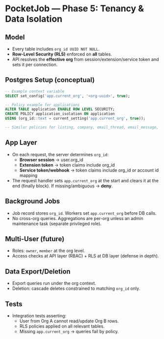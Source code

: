 
# PocketJob — Phase 5: Tenancy & Data Isolation

## Model
- Every table includes `org_id UUID NOT NULL`.
- **Row-Level Security (RLS)** enforced on **all** tables.
- API resolves the **effective org** from session/extension/service token and sets it per connection.

## Postgres Setup (conceptual)
```sql
-- Example context variable
SELECT set_config('app.current_org', '<org-uuid>', true);

-- Policy example for applications
ALTER TABLE application ENABLE ROW LEVEL SECURITY;
CREATE POLICY application_isolation ON application
USING (org_id::text = current_setting('app.current_org', true));

-- Similar policies for listing, company, email_thread, email_message, note, tag, activity_log, etc.
```

## App Layer
- On each request, the server determines `org_id`:
  - **Browser session** -> user.org_id
  - **Extension token** -> token claims include org_id
  - **Service token/webhook** -> token claims include org_id or account id mapping
- The request handler sets `app.current_org` at the start and clears it at the end (finally block). If missing/ambiguous -> **deny**.

## Background Jobs
- Job record stores `org_id`. Workers set `app.current_org` before DB calls.
- No cross-org queries. Aggregations are per-org unless an admin maintenance task (separate privileged role).

## Multi-User (future)
- Roles: `owner`, `member` at the org level.
- Access checks at API layer (RBAC) + RLS at DB layer (defense in depth).

## Data Export/Deletion
- Export queries run under the org context.
- Deletion: cascade deletes constrained to matching `org_id` only.

## Tests
- Integration tests asserting:
  - User from Org A cannot read/update Org B rows.
  - RLS policies applied on all relevant tables.
  - Missing `app.current_org` -> queries fail by policy.

